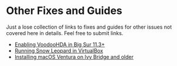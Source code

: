 # Other Fixes and Guides
Just a lose collection of links to fixes and guides for other issues not covered here in details. Feel free to submit links.

- [Enabling VoodooHDA in Big Sur 11.3+](https://www.insanelymac.com/forum/topic/314406-voodoohda-299/?do=findComment&comment=2756841)
- [Running Snow Leopard in VirtualBox](https://www.youtube.com/watch?v=b2fgOPvkmH8)
- [Installing macOS Ventura on Ivy Bridge and older](https://forums.macrumors.com/threads/oc-ventura-install-on-cmp-5-1.2347310/?post=31172042#post-31172042)
